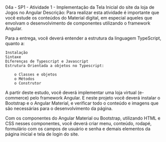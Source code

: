 04a - SP1 - Atividade 1 - Implementação da Tela Inicial do site da loja de Jogos no Angular
Descrição:
Para realizar esta atividade é importante que você estude os conteúdos do Material digital, em especial aqueles que envolvam o desenvolvimento de componentes utilizando o framework Angular.

Para a entrega, você deverá entender a estrutura da linguagem TypeScript, quanto a:

    Instalação
    Sintaxe
    Diferenças de Typescript e Javascript
    Estrutura Orientada a objetos no Typescript: 

        o Classes e objetos
        o Métodos
        o Construtor

A partir deste estudo, você deverá implementar uma loja virtual (e-commerce) pelo framework Angular. E neste projeto você deverá instalar o Bootstrap e o Angular Material, e verificar todo o conteúdo e imagens que são necessárias para o desenvolvimento da página.

Com os componentes do Angular Material ou Bootstrap, utilizando HTML e CSS nesses componentes, você deverá criar menu, conteúdo, rodapé, formulário com os campos de usuário e senha e demais elementos da página inicial e tela de login do site.


